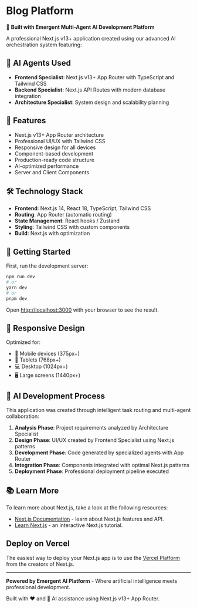 # Blog Platform

🤖 **Built with Emergent Multi-Agent AI Development Platform**

A professional Next.js v13+ application created using our advanced AI orchestration system featuring:

## 🎯 AI Agents Used
- **Frontend Specialist**: Next.js v13+ App Router with TypeScript and Tailwind CSS
- **Backend Specialist**: Next.js API Routes with modern database integration  
- **Architecture Specialist**: System design and scalability planning

## 🚀 Features
- Next.js v13+ App Router architecture
- Professional UI/UX with Tailwind CSS
- Responsive design for all devices
- Component-based development
- Production-ready code structure
- AI-optimized performance
- Server and Client Components

## 🛠️ Technology Stack
- **Frontend**: Next.js 14, React 18, TypeScript, Tailwind CSS
- **Routing**: App Router (automatic routing)
- **State Management**: React hooks / Zustand
- **Styling**: Tailwind CSS with custom components
- **Build**: Next.js with optimization

## 🎨 Getting Started

First, run the development server:

```bash
npm run dev
# or
yarn dev
# or
pnpm dev
```

Open [http://localhost:3000](http://localhost:3000) with your browser to see the result.

## 📱 Responsive Design
Optimized for:
- 📱 Mobile devices (375px+)
- 📲 Tablets (768px+)  
- 💻 Desktop (1024px+)
- 🖥️ Large screens (1440px+)

## 🧠 AI Development Process
This application was created through intelligent task routing and multi-agent collaboration:

1. **Analysis Phase**: Project requirements analyzed by Architecture Specialist
2. **Design Phase**: UI/UX created by Frontend Specialist using Next.js patterns
3. **Development Phase**: Code generated by specialized agents with App Router
4. **Integration Phase**: Components integrated with optimal Next.js patterns
5. **Deployment Phase**: Professional deployment pipeline executed

## 📚 Learn More

To learn more about Next.js, take a look at the following resources:

- [Next.js Documentation](https://nextjs.org/docs) - learn about Next.js features and API.
- [Learn Next.js](https://nextjs.org/learn) - an interactive Next.js tutorial.

## Deploy on Vercel

The easiest way to deploy your Next.js app is to use the [Vercel Platform](https://vercel.com/new?utm_medium=default-template&filter=next.js&utm_source=create-next-app&utm_campaign=create-next-app-readme) from the creators of Next.js.

---

**Powered by Emergent AI Platform** - Where artificial intelligence meets professional development.

Built with ❤️ and 🤖 AI assistance using Next.js v13+ App Router.
